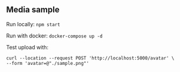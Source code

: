 ## Media sample

Run locally: `npm start`

Run with docker: `docker-compose up -d`

Test upload with:
```
curl --location --request POST 'http://localhost:5000/avatar' \
--form 'avatar=@"./sample.png"'
```